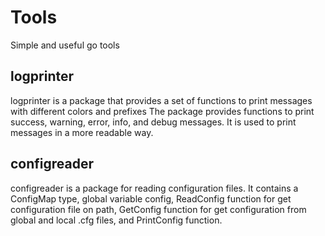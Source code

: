 # Tools

Simple and useful go tools

## logprinter

logprinter is a package that provides a set of functions to print messages with different colors and prefixes
The package provides functions to print success, warning, error, info, and debug messages.
It is used to print messages in a more readable way.

## configreader

configreader is a package for reading configuration files.
It contains a ConfigMap type, global variable config, ReadConfig function for get configuration file on path, GetConfig function for get configuration from global and local .cfg files, and PrintConfig function.
